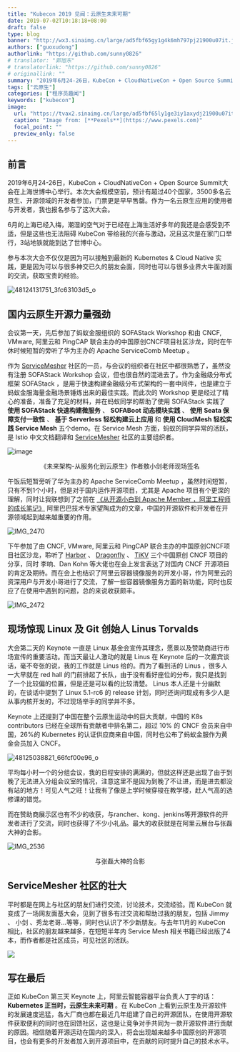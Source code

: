 ```yaml
---
title: "Kubecon 2019 见闻：云原生未来可期"
date: 2019-07-02T10:18:18+08:00
draft: false
type: blog
banner: "http://wx3.sinaimg.cn/large/ad5fbf65gy1g4k6mh797pj21900u07it.jpg"
authors: ["guoxudong"]
authorlink: "https://github.com/sunny0826"
# translator: "郭旭东"
# translatorlink: "https://github.com/sunny0826"
# originallink: ""
summary: "2019年6月24-26日，KubeCon + CloudNativeCon + Open Source Summit大会在上海世博中心举行。本次大会规模空前，预计有超过40个国家，3500多名云原生、开源领域的开发者参加，门票更是早早售罄。作为一名云原生应用的使用者与开发者，我也报名参与了这次大会。"
tags: ["云原生"]
categories: ["程序员趣闻"]
keywords: ["kubecon"]
image:
  url: "https://tvax2.sinaimg.cn/large/ad5fbf65ly1ge3iy1axydj21900u07it.jpg"
  caption: "Image from: [**Pexels**](https://www.pexels.com)"
  focal_point: ""
  preview_only: false
---
```

## 前言

2019年6月24-26日，KubeCon + CloudNativeCon + Open Source Summit大会在上海世博中心举行。本次大会规模空前，预计有超过40个国家，3500多名云原生、开源领域的开发者参加，门票更是早早售罄。作为一名云原生应用的使用者与开发者，我也报名参与了这次大会。

6月的上海已经入梅，潮湿的空气对于已经在上海生活好多年的我还是会感受到不适，但是这些也无法阻碍 KubeCon 带给我的兴奋与激动，况且这次是在家门口举行，3站地铁就能到达了世博中心。

参与本次大会不仅仅是因为可以接触到最新的 Kubernetes & Cloud Native 实践，更是因为可以与很多神交已久的朋友会面，同时也可以与很多业界大牛面对面的交流，获取宝贵的经验。

![48124131751_3fc63103d5_o](https://ws2.sinaimg.cn/large/ad5fbf65gy1g4lbp87794j22bc1jknpe.jpg)

## 国内云原生开源力量强劲

会议第一天，先后参加了蚂蚁金服组织的 SOFAStack Workshop 和由 CNCF, VMware, 阿里云和 PingCAP 联合主办的中国原创CNCF项目社区沙龙，同时在午休时候短暂的旁听了华为主办的 Apache ServiceComb Meetup 。

作为 [ServiceMesher](http://servicemesher.com) 社区的一员，与会议的组织者在社区中都很熟悉了，虽然没有注册 SOFAStack Workshop 会议，但也很自然的混进去了。作为金融级分布式框架 SOFAStack ，是用于快速构建金融级分布式架构的一套中间件，也是建立于蚂蚁金服海量金融场景锤炼出来的最佳实践。而此次的 Workshop 更是经过了精心的准备，准备了充足的材料，并在蚂蚁同学的帮助了使用 SOFAStack 实践了 __使用 SOFAStack 快速构建微服务__ 、 __SOFABoot 动态模块实践__ 、 __使用 Seata 保障支付一致性__ 、 __基于 Serverless 轻松构建云上应用__ 和 __使用 CloudMesh 轻松实践 Service Mesh__ 五个demo。在 Service Mesh 方面，蚂蚁的同学异常的活跃，是 Istio 中文文档翻译和 [ServiceMesher](http://servicemesher.com) 社区的主要组织者。

![image](https://ws4.sinaimg.cn/large/ad5fbf65gy1g4lcu8mpmsj21480tokjl.jpg)
<center>《未来架构-从服务化到云原生》作者敖小剑老师现场签名</center>

午饭后短暂旁听了华为主办的 Apache ServiceComb Meetup ，虽然时间短暂，只有不到1个小时，但是对于国内运作开源项目，尤其是 Apache 项目有个更深的理解，同时让我联想到了之前在 [《从开源小白到 Apache Member ，阿里工程师的成长笔记》](https://developer.aliyun.com/article/704943) 阿里巴巴技术专家望陶成为的文章，中国的开源软件和开发者在开源领域起到越来越重要的作用。

![IMG_2470](https://wx1.sinaimg.cn/large/ad5fbf65gy1g4lcxc767gj23402c07wi.jpg)

下午参加了由 CNCF, VMware, 阿里云和 PingCAP 联合主办的中国原创CNCF项目社区沙龙，聆听了 [Harbor](https://github.com/goharbor/harbor) 、 [Dragonfly](https://github.com/dragonflyoss/Dragonfly) 、 [TiKV](https://github.com/tikv/tikv) 三个中国原创 CNCF 项目的分享，同时 李响、Dan Kohn 等大佬也在会上发言表达了对国内 CNCF 开源项目的肯定及期待。而在会上也结识了阿里云容器镜像服务的开发小哥，作为阿里云的资深用户与开发小哥进行了交流，了解一些容器镜像服务方面的新功能，同时也反应了在使用中遇到的问题，总的来说收获颇丰。

![IMG_2472](https://ws3.sinaimg.cn/large/ad5fbf65gy1g4lfret268j23402c0kjm.jpg)

## 现场惊现 Linux 及 Git 创始人 Linus Torvalds

大会第二天的 Keynote 一直是 Linux 基金会宣传其理念，愿景以及赞助商进行市场宣传的重要活动。而当天最让人激动的就是 Linus 在 Keynote 后的一次嘉宾谈话，毫不夸张的说，我的工作就是 Linus 给的。而为了看到活的 Linus ，很多人一大早就在 red hall 的门前排起了长队，由于没有看好座位的分布，我只是找到了一个比较偏的位置，但是还是可以看的比较清楚。 Linus 本人还是十分幽默的，在谈话中提到了 Linux 5.1-rc6 的 release 计划，同时还询问现成有多少人是从事内核开发的，不过现场举手的同学并不多。

Keynote 上还提到了中国在整个云原生运动中的巨大贡献，中国的 K8s contributors 已经在全球所有贡献者中排名第二，超过 10% 的 CNCF 会员来自中国，26%的 Kubernetes 的认证供应商来自中国，同时也公布了蚂蚁金服作为黄金会员加入 CNCF。

![48125038821_66fcf00e96_o](https://ws1.sinaimg.cn/large/ad5fbf65gy1g4lghq7jo9j20xc0m87o8.jpg)

平均每小时一个的分组会议，我的日程安排的满满的，但就这样还是出现了由于到晚了无法进入分组会议室的情况，注意这里不是因为到晚了不让进，而是进去都没有站的地方！可见人气之旺！让我有了像是上学时候穿梭在教学楼，赶人气高的选修课的错觉。

而在赞助商展示区也有不少的收获，与rancher、kong、jenkins等开源软件的开发者进行了交流，同时也获得了不少小礼品。最大的收获就是在阿里云展台与张磊大神的合影。

![IMG_2536](https://wx2.sinaimg.cn/large/ad5fbf65gy1g4lh0fv4x5j23402c0qv7.jpg)
<center>与张磊大神的合影</center>

## ServiceMesher 社区的壮大

平时都是在网上与社区的朋友们进行交流，讨论技术，交流经验。而 KubeCon 就变成了一场网友面基大会，见到了很多有过交流和帮助过我的朋友，包括 Jimmy 、 小剑 、秀龙老哥...等等，同时也认识了不少新朋友。与去年11月的 KubeCon 相比，社区的朋友越来越多，在短短半年内 Service Mesh 相关书籍已经出版了4本，而作者都是社区成员，可见社区的活跃。

![](http://wx3.sinaimg.cn/large/ad5fbf65gy1g4k6mh797pj21900u07it.jpg)

## 写在最后

正如 KubeCon 第三天 Keynote 上，阿里云智能容器平台负责人丁宇的话：__Kubernetes 正当时，云原生未来可期__ 。在 KubeCon 上看到云原生及开源软件的发展速度迅猛，各大厂商也都在最近几年组建了自己的开源团队，在使用开源软件获取便利的同时也在回馈社区，这也是让竞争对手共同为一款开源软件进行贡献的原因。相信随着开源运动在国内的深入，将会出现越来越多中国原创的开源项目，也会有更多的开发者加入到开源项目中，在贡献的同时提升自己的技术水平。
